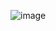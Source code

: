 ![image](https://github.com/bakiicelebi/Hotel-App/assets/115392938/624d69db-a030-430d-a5f6-09af5155c154)
